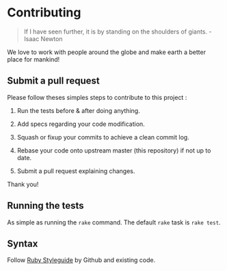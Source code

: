 # Contributing

> If I have seen further, it is by standing on the shoulders of giants. - Isaac Newton

We love to work with people around the globe and make earth a better place for mankind!

## Submit a pull request

Please follow theses simples steps to contribute to this project :

1. Run the tests before & after doing anything.

2. Add specs regarding your code modification.

3. Squash or fixup your commits to achieve a clean commit log.

4. Rebase your code onto upstream master (this repository) if not up to date.

5. Submit a pull request explaining changes.

Thank you!

## Running the tests

As simple as running the `rake` command. The default `rake` task is `rake test`.

## Syntax

Follow [Ruby Styleguide](https://github.com/styleguide/ruby) by Github and existing code.